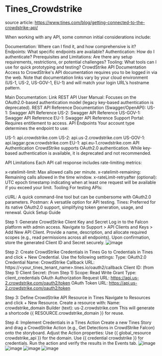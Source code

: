 # Tines_Crowdstrike
source article: https://www.tines.com/blog/getting-connected-to-the-crowdstrike-api/


When working with any API, some common initial considerations include:

Documentation: Where can I find it, and how comprehensive is it?
Endpoints: What specific endpoints are available?
Authentication: How do I authenticate?
Prerequisites and Limitations: Are there any setup requirements, restrictions, or potential challenges?
Tooling: What tools can I use for quick prototyping and testing?
CrowdStrike API Documentation
Access to CrowdStrike's API documentation requires you to be logged in via the web. Note that documentation links vary by your cloud environment (US-1, US-2, US-GOV-1, EU-1) and will match your login URL’s hostname pattern.

Main Documentation: Link
REST API User Manual: Focuses on the OAuth2.0-based authentication model (legacy key-based authentication is deprecated).
REST API Reference Documentation (Swagger/OpenAPI):
US-1: Swagger API Reference
US-2: Swagger API Reference
US-GOV-1: Swagger API Reference
EU-1: Swagger API Reference
Support Portal: Requires entitlement to access.
API Endpoints
Your account type determines the endpoint to use:

US-1: api.crowdstrike.com
US-2: api.us-2.crowdstrike.com
US-GOV-1: api.laggar.gcw.crowdstrike.com
EU-1: api.eu-1.crowdstrike.com
API Authentication
CrowdStrike supports OAuth2.0 authentication. While key-based authentication is available, it is deprecated and not recommended.

API Limitations
Each API call response includes rate-limiting metrics:

x-ratelimit-limit: Max allowed calls per minute.
x-ratelimit-remaining: Remaining calls allowed in the time window.
x-rateLimit-retryafter (optional): UTC epoch timestamp indicating when at least one request will be available if you exceed your limit.
Tooling
For testing APIs:

cURL: A quick command-line tool but can be cumbersome with OAuth2.0 parameters.
Postman: A versatile option for API testing.
Tines: Preferred for its native OAuth2.0 support, simplifying token generation, usage, and renewal.
Quick Setup Guide

Step 1: Generate CrowdStrike Client Key and Secret
Log in to the Falcon platform with admin access.
Navigate to Support > API Clients and Keys > Add New API Client.
Provide a name, description, and allocate required scopes (e.g., read permissions across all endpoints).
Upon confirmation, store the generated Client ID and Secret securely.
![image](https://github.com/user-attachments/assets/eda4229e-9d62-456d-b8f5-36dca4252c49)

Step 2: Create CrowdStrike Credentials in Tines
Go to Credentials in Tines and click + New Credential.
Use the following settings:
Type: OAuth2.0
Credential Name: CrowdStrike
Callback URL: https://<your_tines_tenant_name>.tines.io/oauth2/callback
Client ID: (from Step 1)
Client Secret: (from Step 1)
Scope: Read Write
Grant Type: client_credentials
OAuth Authorization Request URL: https://api.us-2.crowdstrike.com/oauth2/token
OAuth Token URL: https://api.us-2.crowdstrike.com/oauth2/token


Step 3: Define CrowdStrike API Resource in Tines
Navigate to Resources and click + New Resource.
Create a resource with:
Name: crowdstrike_domain
Builder (text): us-2.crowdstrike.com
This will generate a shortcode {{ RESOURCE.crowdstrike_domain }} for reuse.

Step 4: Implement Credentials in a Tines Action
Create a new Tines Story and drag a CrowdStrike Action (e.g., Get Detections in CrowdStrike Falcon) onto the storyboard.
Adjust the Action properties:
Use {{ global_resource crowdstrike_api }} for the domain.
Use {{ credential crowdstrike }} for credentials.
Run the action and verify the results in the Events tab.
![image](https://github.com/user-attachments/assets/01b7c961-ca09-43a0-9ef4-ff125ee75503)
![image](https://github.com/user-attachments/assets/10123c65-393e-4aa4-b17b-b73c67a43b71)
![image](https://github.com/user-attachments/assets/71b4877c-a2aa-4728-aada-c09dc2981443)
![image](https://github.com/user-attachments/assets/0ac5328d-f7f6-48aa-a41a-78dc5a344f47)

